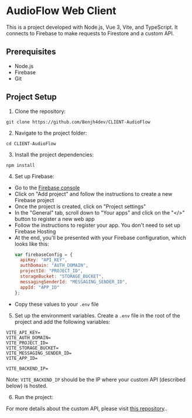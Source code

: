 # AudioFlow Web Client

This is a project developed with Node.js, Vue 3, Vite, and TypeScript. It connects to Firebase to make requests to Firestore and a custom API.

## Prerequisites

- Node.js
- Firebase
- Git

## Project Setup

1. Clone the repository:
```
git clone https://github.com/Benjh4dev/CLIENT-AudioFlow
```

2. Navigate to the project folder:
```
cd CLIENT-AudioFlow
```

3. Install the project dependencies:
```
npm install
```

4. Set up Firebase:

- Go to the [Firebase console](https://console.firebase.google.com/)
- Click on "Add project" and follow the instructions to create a new Firebase project
- Once the project is created, click on "Project settings"
- In the "General" tab, scroll down to "Your apps" and click on the "</>" button to register a new web app
- Follow the instructions to register your app. You don't need to set up Firebase Hosting
- At the end, you'll be presented with your Firebase configuration, which looks like this:
  ```javascript
  var firebaseConfig = {
    apiKey: "API_KEY",
    authDomain: "AUTH_DOMAIN",
    projectId: "PROJECT_ID",
    storageBucket: "STORAGE_BUCKET",
    messagingSenderId: "MESSAGING_SENDER_ID",
    appId: "APP_ID"
  };
  ```
- Copy these values to your `.env` file

5. Set up the environment variables. Create a `.env` file in the root of the project and add the following variables:
```
VITE_API_KEY=
VITE_AUTH_DOMAIN=
VITE_PROJECT_ID=
VITE_STORAGE_BUCKET=
VITE_MESSAGING_SENDER_ID=
VITE_APP_ID=

VITE_BACKEND_IP=
```

Note: `VITE_BACKEND_IP` should be the IP where your custom API (described below) is hosted.

6. Run the project:

For more details about the custom API, please visit [this repository](<https://github.com/Benjh4dev/API-AudioFlow>)..
